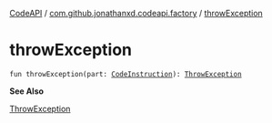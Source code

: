 [CodeAPI](../index.md) / [com.github.jonathanxd.codeapi.factory](index.md) / [throwException](.)

# throwException

`fun throwException(part: `[`CodeInstruction`](../com.github.jonathanxd.codeapi/-code-instruction.md)`): `[`ThrowException`](../com.github.jonathanxd.codeapi.base/-throw-exception/index.md)

**See Also**

[ThrowException](../com.github.jonathanxd.codeapi.base/-throw-exception/index.md)

